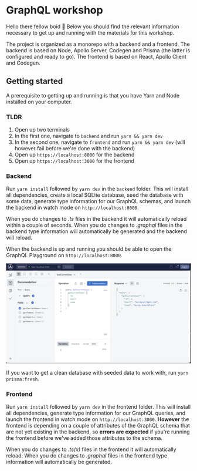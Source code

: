 # GraphQL workshop
Hello there fellow boid 👋
Below you should find the relevant information necessary to get up and running with the materials for this workshop.

The project is organized as a monorepo with a backend and a frontend. The backend is based on Node, Apollo Server, Codegen and Prisma (the latter is configured and ready to go). The frontend is based on React, Apollo Client and Codegen.

## Getting started

A prerequisite to getting up and running is that you have Yarn and Node installed on your computer. 

### TLDR
1. Open up two terminals
2. In the first one, navigate to `backend` and run `yarn && yarn dev`
3. In the second one, navigate to `frontend` and run `yarn && yarn dev` (will however fail before we're done with the backend)
4. Open up `https://localhost:8000` for the backend
5. Open up `https://localhost:3000` for the frontend

### Backend
Run `yarn install` followed by `yarn dev` in the `backend` folder. This will install all dependencies, create a local SQLite database, seed the database with some data, generate type information for our GraphQL schemas, and launch the backend in watch mode on `http://localhost:8000`.

When you do changes to _.ts_ files in the backend it will automatically reload within a couple of seconds. When you do changes to _.graphql_ files in the backend type information will automatically be generated and the backend will reload.

When the backend is up and running you should be able to open the GraphQL Playground on `http://localhost:8000`.

![GraphQL Playground](graphql-playground.png)

If you want to get a clean database with seeded data to work with, run `yarn prisma:fresh`.


### Frontend
Run `yarn install` followed by `yarn dev` in the frontend folder. This will install all dependencies, generate type information for our GraphQL queries, and launch the frontend in watch mode on `http://localhost:3000`. **However** the frontend is depending on a couple of attributes of the GraphQL schema that are not yet existing in the backend, so **errors are expected** if you're running the frontend before we've added those attributes to the schema. 

When you do changes to _.ts(x)_ files in the frontend it will automatically reload. When you do changes to _.graphql_ files in the frontend type information will automatically be generated.


